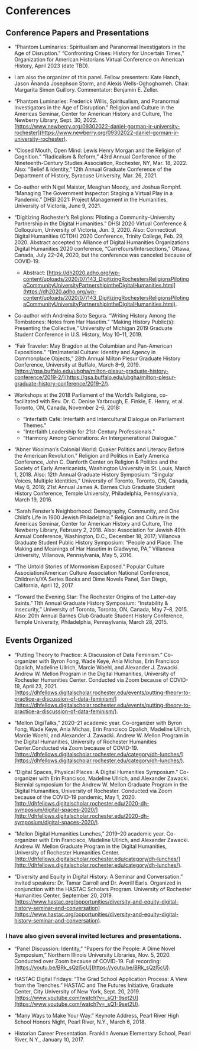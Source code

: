 # Conferences #

## Conference Papers and Presentations ##
* “Phantom Luminaries: Spiritualism and Paranormal Investigators in the Age of Disruption.” “Confronting Crises: History for Uncertain Times,” Organization for American Historians Virtual Conference on American History, April 2023 (date TBD).
- I am also the organizer of this panel. Fellow presenters: Kate Hanch, Jason Ānanda Josephson Storm, and Alexis Wells-Oghoghomeh. Chair: Margarita Simon Guillory. Commentator: Benjamin E. Zeller.

* “Phantom Luminaries: Frederick Willis, Spiritualism, and Paranormal Investigators in the Age of Disruption.” Religion and Culture in the Americas Seminar, Center for American History and Culture, The Newberry Library, Sept. 30, 2022. [https://www.newberry.org/09302022-daniel-gorman-jr-university-rochester](https://www.newberry.org/09302022-daniel-gorman-jr-university-rochester).

*	“Closed Mouth, Open Mind: Lewis Henry Morgan and the Religion of Cognition.” “Radicalism & Reform,” 43rd Annual Conference of the Nineteenth-Century Studies Association, Rochester, NY, Mar. 18, 2022. Also: “Belief & Identity,” 12th Annual Graduate Conference of the Department of History, Syracuse University, Mar. 26, 2021. 

* Co-author with Nigel Maister, Meaghan Moody, and Joshua Romphf. “Managing The Government Inspector: Staging a Virtual Play in a Pandemic.” DHSI 2021: Project Management in the Humanities, University of Victoria, June 9, 2021.

* “Digitizing Rochester’s Religions: Piloting a Community–University Partnership in the Digital Humanities.” DHSI 2020 Virtual Conference & Colloquium, University of Victoria, Jun. 3, 2020. Also: Connecticut Digital Humanities (CTDH) 2020 Conference, Trinity College, Feb. 29, 2020. Abstract accepted to Alliance of Digital Humanities Organizations Digital Humanities 2020 conference, “Carrefours/Intersections,” Ottawa, Canada, July 22–24, 2020, but the conference was canceled because of COVID-19. 
   * Abstract: [https://dh2020.adho.org/wp-content/uploads/2020/07/143_DigitizingRochestersReligionsPilotingaCommunityUniversityPartnershipintheDigitalHumanities.html](https://dh2020.adho.org/wp-content/uploads/2020/07/143_DigitizingRochestersReligionsPilotingaCommunityUniversityPartnershipintheDigitalHumanities.html).

* Co-author with Andreína Soto Segura. “Writing History Among the Tombstones: Notes from Har Hasetim.” “Making History Public(s): Presenting the Collective,” University of Michigan 2019 Graduate Student Conference in U.S. History, May 10–11, 2019. 

* “Fair Traveler: May Bragdon at the Columbian and Pan-American Expositions.” “(Im)material Culture: Identity and Agency in Commonplace Objects,” 28th Annual Milton Plesur Graduate History Conference, University at Buffalo, March 8–9, 2019. [https://gsa.buffalo.edu/ubgha/milton-plesur-graduate-history-conference/2019-2/](https://gsa.buffalo.edu/ubgha/milton-plesur-graduate-history-conference/2019-2/).

* Workshops at the 2018 Parliament of the World’s Religions, co-facilitated with Rev. Dr. C. Denise Yarbrough, E. Finkle, E. Henry, et al. Toronto, ON, Canada, November 2–6, 2018: 
    * “Interfaith Café: Interfaith and Intercultural Dialogue on Parliament Themes."
    * “Interfaith Leadership for 21st-Century Professionals." 
    * “Harmony Among Generations: An Intergenerational Dialogue.” 

* “Abner Woolman’s Colonial World: Quaker Politics and Literacy Before the American Revolution.” Religion and Politics in Early America Conference, John C. Danforth Center on Religion & Politics and the Society of Early Americanists, Washington University in St. Louis, March 1, 2018. Also: 12th Annual Graduate History Symposium: “Singular Voices, Multiple Identities,” University of Toronto, Toronto, ON, Canada, May 6, 2016; 21st Annual James A. Barnes Club Graduate Student History Conference, Temple University, Philadelphia, Pennsylvania, March 19, 2016. 

* “Sarah Fenster’s Neighborhood: Demography, Community, and One Child’s Life in 1900 Jewish Philadelphia.” Religion and Culture in the Americas Seminar, Center for American History and Culture, The Newberry Library, February 2, 2018. Also: Association for Jewish 49th Annual Conference, Washington, D.C., December 18, 2017; Villanova Graduate Student Public History Symposium: “People and Place: The Making and Meanings of Har Hasetim in Gladwyne, PA,” Villanova University, Villanova, Pennsylvania, May 5, 2016. 

* “The Untold Stories of Mormonism Exposed.” Popular Culture Association/American Culture Association National Conference, Children’s/YA Series Books and Dime Novels Panel, San Diego, California, April 12, 2017. 

* “Toward the Evening Star: The Rochester Origins of the Latter-day Saints.” 11th Annual Graduate History Symposium: “Instability & Insecurity,” University of Toronto, Toronto, ON, Canada, May 7–8, 2015. Also: 20th Annual Barnes Club Graduate Student History Conference, Temple University, Philadelphia, Pennsylvania, March 28, 2015.

## Events Organized ##
* “Putting Theory to Practice: A Discussion of Data Feminism.” Co-organizer with Byron Fong, Wade Keye, Ania Michas, Erin Francisco Opalich, Madeline Ullrich, Marcie Woehl, and Alexander J. Zawacki. Andrew W. Mellon Program in the Digital Humanities, University of Rochester Humanities Center. Conducted via Zoom because of COVID-19, April 23, 2021. [https://dhfellows.digitalscholar.rochester.edu/events/putting-theory-to-practice-a-discussion-of-data-feminism/](https://dhfellows.digitalscholar.rochester.edu/events/putting-theory-to-practice-a-discussion-of-data-feminism/).

* “Mellon DigiTalks,” 2020–21 academic year. Co-organizer with Byron Fong, Wade Keye, Ania Michas, Erin Francisco Opalich, Madeline Ullrich, Marcie Woehl, and Alexander J. Zawacki. Andrew W. Mellon Program in the Digital Humanities, University of Rochester Humanities Center.Conducted via Zoom because of COVID-19. [https://dhfellows.digitalscholar.rochester.edu/category/dh-lunches/](https://dhfellows.digitalscholar.rochester.edu/category/dh-lunches/). 

* “Digital Spaces, Physical Places: A Digital Humanities Symposium.” Co-organizer with Erin Francisco, Madeline Ullrich, and Alexander Zawacki. Biennial symposium for the Andrew W. Mellon Graduate Program in the Digital Humanities, University of Rochester. Conducted via Zoom because of the COVID-19 pandemic, May 1, 2020. [http://dhfellows.digitalscholar.rochester.edu/2020-dh-symposium/digital-spaces-2020/](http://dhfellows.digitalscholar.rochester.edu/2020-dh-symposium/digital-spaces-2020/).

* “Mellon Digital Humanities Lunches,” 2019–20 academic year. Co-organizer with Erin Francisco, Madeline Ullrich, and Alexander Zawacki. Andrew W. Mellon Graduate Program in the Digital Humanities, University of Rochester Humanities Center. [http://dhfellows.digitalscholar.rochester.edu/category/dh-lunches/](http://dhfellows.digitalscholar.rochester.edu/category/dh-lunches/).

* “Diversity and Equity in Digital History: A Seminar and Conversation.” Invited speakers: Dr. Tamar Carroll and Dr. Averill Earls. Organized in conjunction with the HASTAC Scholars Program. University of Rochester Humanities Center, September 20, 2019. [https://www.hastac.org/opportunities/diversity-and-equity-digital-history-seminar-and-conversation](https://www.hastac.org/opportunities/diversity-and-equity-digital-history-seminar-and-conversation).

### I have also given several invited lectures and presentations. ###
*	“Panel Discussion: Identity,” “Papers for the People: A Dime Novel Symposium,” Northern Illinois University Libraries, Nov. 5, 2020. Conducted over Zoom because of COVID-19. Full recording: [https://youtu.be/BRk_sQzl5cU](https://youtu.be/BRk_sQzl5cU). 

* HASTAC Digital Fridays: “The Grad School Application Process: A View from the Trenches.” HASTAC and The Futures Initiative, Graduate Center, City University of New York, Sept. 20, 2019. [https://www.youtube.com/watch?v=_sQ1-9set2U](https://www.youtube.com/watch?v=_sQ1-9set2U).

* “Many Ways to Make Your Way.” Keynote Address, Pearl River High School Honors Night, Pearl River, N.Y., March 6, 2018. 

* Historian Career Presentation. Franklin Avenue Elementary School, Pearl River, N.Y., January 10, 2017. 
